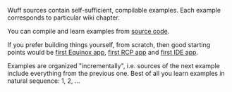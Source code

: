 Wuff sources contain self-sufficient, compilable examples. Each example corresponds to particular wiki chapter. 

You can compile and learn examples from [source code](https://github.com/akhikhl/wuff/tree/master/examples).

If you prefer building things yourself, from scratch, then good starting points would be [first Equinox app](Create-first-Equinox-app), [first RCP app](Create-first-RCP-app) and [first IDE app](Create-first-IDE-app).

Examples are organized "incrementally", i.e. sources of the next example include everything from the previous one. Best of all you learn examples in natural sequence: 1, 2, ...

